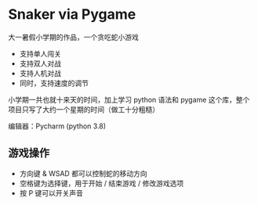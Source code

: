 # Snaker via Pygame

大一暑假小学期的作品，一个贪吃蛇小游戏

- 支持单人闯关
- 支持双人对战
- 支持人机对战
- 同时，支持速度的调节

小学期一共也就十来天的时间，加上学习 python 语法和 pygame 这个库，整个项目只写了大约一个星期的时间（做工十分粗糙）

编辑器：Pycharm (python 3.8)

## 游戏操作

- 方向键 & WSAD 都可以控制蛇的移动方向
- 空格键为选择键，用于开始 / 结束游戏 / 修改游戏选项
- 按 P 键可以开关声音

